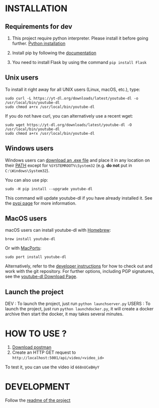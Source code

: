 # INSTALLATION

## Requirements for dev

1. This project require python interpreter. Please install it before going further. [Python installation](https://www.python.org/downloads/)

2. Install pip by following the [documentation](https://pip.pypa.io/en/stable/installation/) 

3. You need to install Flask by using the command `pip install Flask`

## Unix users
To install it right away for all UNIX users (Linux, macOS, etc.), type:

    sudo curl -L https://yt-dl.org/downloads/latest/youtube-dl -o /usr/local/bin/youtube-dl
    sudo chmod a+rx /usr/local/bin/youtube-dl

If you do not have curl, you can alternatively use a recent wget:

    sudo wget https://yt-dl.org/downloads/latest/youtube-dl -O /usr/local/bin/youtube-dl
    sudo chmod a+rx /usr/local/bin/youtube-dl


## Windows users
Windows users can [download an .exe file](https://yt-dl.org/latest/youtube-dl.exe) and place it in any location on their [PATH](https://en.wikipedia.org/wiki/PATH_%28variable%29) except for `%SYSTEMROOT%\System32` (e.g. **do not** put in `C:\Windows\System32`).

You can also use pip:

    sudo -H pip install --upgrade youtube-dl
    
This command will update youtube-dl if you have already installed it. See the [pypi page](https://pypi.python.org/pypi/youtube_dl) for more information.

## MacOS users

macOS users can install youtube-dl with [Homebrew](https://brew.sh/):

    brew install youtube-dl

Or with [MacPorts](https://www.macports.org/):

    sudo port install youtube-dl

Alternatively, refer to the [developer instructions](#developer-instructions) for how to check out and work with the git repository. For further options, including PGP signatures, see the [youtube-dl Download Page](https://ytdl-org.github.io/youtube-dl/download.html).

## Launch the project

DEV : To launch the project, just run `python launchserver.py`
USERS : To launch the project, just run `python launchdocker.py`, it will create a docker archive then start the docker, it may takes several minutes.

# HOW TO USE ?

1. [Download postman](https://www.postman.com/downloads/)
2. Create an HTTP GET request to `http://localhost:5001/api/video/<video_id>`

To test it, you can use the video id `668nUCeBHyY`

# DEVELOPMENT

Follow the [readme of the project](https://github.com/ytdl-org/youtube-dl)